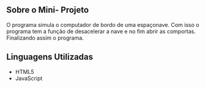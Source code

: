
## Sobre o Mini- Projeto

O programa simula o computador de bordo de uma espaçonave. Com isso o programa tem a função de desacelerar a nave  e no fim abrir as comportas. Finalizando assim o programa.
## Linguagens Utilizadas

- HTML5
- JavaScript